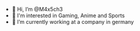 - 👋 Hi, I’m @M4x5ch3
- 👀 I'm interested in Gaming, Anime and Sports
- 🌱 I’m currently working at a company in germany
